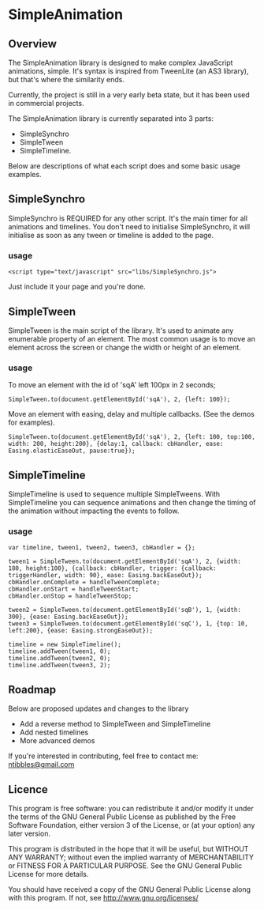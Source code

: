 # SimpleAnimation

## Overview

The SimpleAnimation library is designed to make complex JavaScript animations, simple. It's syntax is inspired from TweenLite (an AS3 library), but that's where the similarity ends.

Currently, the project is still in a very early beta state, but it has been used in commercial projects.

The SimpleAnimation library is currently separated into 3 parts:

+ SimpleSynchro
+ SimpleTween 
+ SimpleTimeline. 

Below are descriptions of what each script does and some basic usage examples.

## SimpleSynchro

SimpleSynchro is REQUIRED for any other script. It's the main timer for all animations and timelines. You don't need to initialise SimpleSynchro, it will initialise as soon as any tween or timeline is added to the page.

### usage
	<script type="text/javascript" src="libs/SimpleSynchro.js">

Just include it your page and you're done.

## SimpleTween

SimpleTween is the main script of the library. It's used to animate any enumerable property of an element. The most common usage is to move an element across the screen or change the width or height of an element.

### usage

To move an element with the id of 'sqA' left 100px in 2 seconds;

	SimpleTween.to(document.getElementById('sqA'), 2, {left: 100});

Move an element with easing, delay and multiple callbacks. (See the demos for examples).

	SimpleTween.to(document.getElementById('sqA'), 2, {left: 100, top:100, width: 200, height:200}, {delay:1, callback: cbHandler, ease: Easing.elasticEaseOut, pause:true});

## SimpleTimeline

SimpleTimeline is used to sequence multiple SimpleTweens. With SimpleTimeline you can sequence animations and then change the timing of the animation without impacting the events to follow.

### usage 

	var timeline, tween1, tween2, tween3, cbHandler = {};
			
	tween1 = SimpleTween.to(document.getElementById('sqA'), 2, {width: 180, height:100}, {callback: cbHandler, trigger: {callback: triggerHandler, width: 90}, ease: Easing.backEaseOut});
	cbHandler.onComplete = handleTweenComplete;
	cbHandler.onStart = handleTweenStart;
	cbHandler.onStop = handleTweenStop;
			
	tween2 = SimpleTween.to(document.getElementById('sqB'), 1, {width: 300}, {ease: Easing.backEaseOut});
	tween3 = SimpleTween.to(document.getElementById('sqC'), 1, {top: 10, left:200}, {ease: Easing.strongEaseOut});
			
	timeline = new SimpleTimeline();
	timeline.addTween(tween1, 0);
	timeline.addTween(tween2, 0);
	timeline.addTween(tween3, 2);

## Roadmap

Below are proposed updates and changes to the library

+ Add a reverse method to SimpleTween and SimpleTimeline
+ Add nested timelines
+ More advanced demos

If you're interested in contributing, feel free to contact me: ntibbles@gmail.com

## Licence

This program is free software: you can redistribute it and/or modify 
it under the terms of the GNU General Public License as published by
the Free Software Foundation, either version 3 of the License, or
(at your option) any later version.

This program is distributed in the hope that it will be useful,
but WITHOUT ANY WARRANTY; without even the implied warranty of
MERCHANTABILITY or FITNESS FOR A PARTICULAR PURPOSE.  See the
GNU General Public License for more details.

You should have received a copy of the GNU General Public License
along with this program.  If not, see <http://www.gnu.org/licenses/>